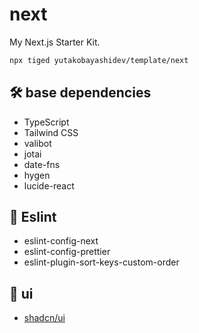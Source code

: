 # next

My Next.js Starter Kit.

```bash
npx tiged yutakobayashidev/template/next
```

## 🛠 base dependencies

- TypeScript
- Tailwind CSS
- valibot
- jotai
- date-fns
- hygen
- lucide-react

## 🚫 Eslint

- eslint-config-next
- eslint-config-prettier
- eslint-plugin-sort-keys-custom-order

## 🎨 ui

- [shadcn/ui](https://contentlayer.dev/docs/getting-started-cddd76b7)
